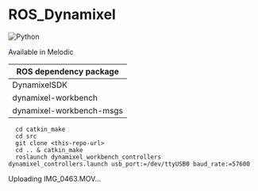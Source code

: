 # ROS_Dynamixel
<img alt="Python" src ="https://img.shields.io/badge/Python-3776AB.svg?&style=for-the-badge&logo=Python&logoColor=white"/>

Available in Melodic


| ROS dependency package  |
| ------------- |
| DynamixelSDK  |
| dynamixel-workbench  |
| dynamixel-workbench-msgs  |



```
  cd catkin_make
  cd src
  git clone <this-repo-url>
  cd .. & catkin_make
  roslaunch dynamixel_workbench_controllers dynamixel_controllers.launch usb_port:=/dev/ttyUSB0 baud_rate:=57600  
```


Uploading IMG_0463.MOV…

